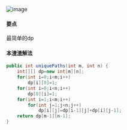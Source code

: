 ![image](http://ww2.sinaimg.cn/large/005CRBrHjw1f8ai9ygiubj30ov0dnt9f.jpg)

#### 要点
最简单的dp
#### 本渣渣解法
```Java
public int uniquePaths(int m, int n) {
    int[][] dp=new int[m][n];
	for(int i=0;i<m;i++)
		dp[i][0]=1;
	for(int i=0;i<n;i++)
		dp[0][i]=1;
	for(int i=1;i<m;i++)
		for(int j=1;j<n;j++)
			dp[i][j]=dp[i-1][j]+dp[i][j-1];
	return dp[m-1][n-1];       
}
```